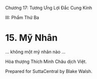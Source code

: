  

Chương 17: Tương Ưng Lợi Ðắc Cung Kính

III: Phẩm Thứ Ba

# 15\. Mỹ Nhân

… không một mỹ nhân nào …

Hòa thượng Thích Minh Châu dịch Việt.

Prepared for SuttaCentral by Blake Walsh.